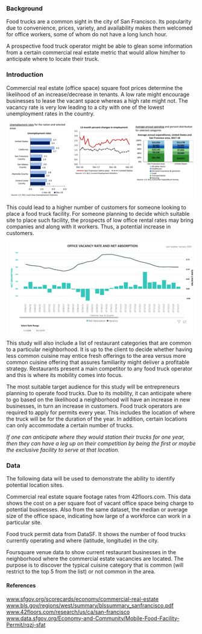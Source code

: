 ### Background

Food trucks are a common sight in the city of San Francisco.  Its popularity due to convenience, prices, variety, and availability makes them welcomed for office workers, some of whom do not have a long lunch hour.  

A prospective food truck operator might be able to glean some information from a certain commercial real estate metric that would allow him/her to anticipate where to locate their truck.

### Introduction

Commercial real estate (office space) square foot prices determine the likelihood of an increase/decrease in tenants.  A low rate might encourage businesses to lease the vacant space whereas a high rate might not.  The vacancy rate is very low leading to a city with one of the lowest unemployment rates in the country.

![BLS SF](./blssfcharts.png)


This could lead to a higher number of customers for someone looking to place a food truck facility.  For someone planning to decide which suitable site to place such facility, the prospects of low office rental rates may bring companies and along with it workers.  Thus, a potential increase in customers.

![sfgov.org](./sfgovvacancy.png)



This study will also include a list of restaurant categories that are common to a particular neighborhood.  It is up to the client to decide whether having less common cuisine may entice fresh offerings to the area versus more common cuisine offering that assures familiarity might deliver a profitable strategy.  Restaurants present a main competitor to any food truck operator and this is where its mobility comes into focus.

The most suitable target audience for this study will be entrepreneurs planning to operate food trucks.  Due to its mobility, it can anticipate where to go based on the likelihood a neighborhood will have an increase in new businesses, in turn an increase in customers.  Food truck operators are required to apply for permits every year.  This includes the location of where the truck will be for the duration of the year.  In addition, certain locations can only accommodate a certain number of trucks.

*If one can anticipate where they would station their trucks for one year, then they can have a leg up on their competition by being the first or maybe the exclusive facility to serve at that location.*

### Data
The following data will be used to demonstrate the ability to identify potential location sites.

Commercial real estate square footage rates from 42floors.com.  This data shows the cost on a per square foot of vacant office space being charge to potential businesses.  Also from the same dataset, the median or average size of the office space, indicating how large of a workforce can work in a particular site.

Food truck permit data from DataSF.  It shows the number of food trucks currently operating and where (latitude, longitude) in the city.

Foursquare venue data to show current restaurant businesses in the neighborhood where the commercial estate vacancies are located.  The purpose is to discover the typical cuisine category that is common (will restrict to the top 5 from the list) or not common in the area.

#### References
www.sfgov.org/scorecards/economy/commercial-real-estate
www.bls.gov/regions/west/summary/blssummary_sanfrancisco.pdf
www.42floors.com/research/us/ca/san-francisco  
www.data.sfgov.org/Economy-and-Community/Mobile-Food-Facility-Permit/rqzj-sfat  
